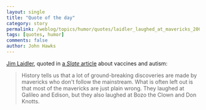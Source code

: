 ```yaml
---
layout: single 
title: "Quote of the day" 
category: story
permalink: /weblog/topics/humor/quotes/laidler_laughed_at_mavericks_2007.html
tags: [quotes, humor] 
comments: false 
author: John Hawks 
---
```



<p>
<a href="http://www.autism-watch.org/about/bio2.shtml">Jim Laidler</a>, quoted in <a href="http://www.slate.com/id/2169459/nav/ais/">a <i>Slate</i> article</a> about vaccines and autism:
</p>

<blockquote>History tells us that a lot of ground-breaking discoveries are made by mavericks who don't follow the mainstream. What is often left out is that most of the mavericks are just plain wrong. They laughed at Galileo and Edison, but they also laughed at Bozo the Clown and Don Knotts.</blockquote>

